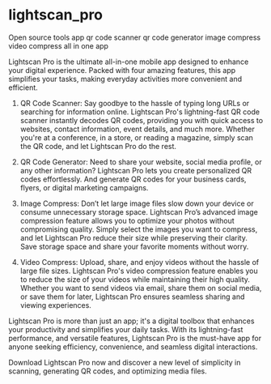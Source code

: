 # lightscan_pro
Open source tools app qr code scanner qr code generator image compress video compress all in one app

Lightscan Pro is the ultimate all-in-one mobile app designed to enhance your digital experience. Packed with four amazing features, this app simplifies your tasks, making everyday activities more convenient and efficient.

1. QR Code Scanner:
Say goodbye to the hassle of typing long URLs or searching for information online. Lightscan Pro's lightning-fast QR code scanner instantly decodes QR codes, providing you with quick access to websites, contact information, event details, and much more. Whether you're at a conference, in a store, or reading a magazine, simply scan the QR code, and let Lightscan Pro do the rest.

2. QR Code Generator:
Need to share your website, social media profile, or any other information? Lightscan Pro lets you create personalized QR codes effortlessly. And generate QR codes for your business cards, flyers, or digital marketing campaigns.

3. Image Compress:
Don’t let large image files slow down your device or consume unnecessary storage space. Lightscan Pro’s advanced image compression feature allows you to optimize your photos without compromising quality. Simply select the images you want to compress, and let Lightscan Pro reduce their size while preserving their clarity. Save storage space and share your favorite moments without worry.

4. Video Compress:
Upload, share, and enjoy videos without the hassle of large file sizes. Lightscan Pro's video compression feature enables you to reduce the size of your videos while maintaining their high quality. Whether you want to send videos via email, share them on social media, or save them for later, Lightscan Pro ensures seamless sharing and viewing experiences.

Lightscan Pro is more than just an app; it's a digital toolbox that enhances your productivity and simplifies your daily tasks. With its lightning-fast performance, and versatile features, Lightscan Pro is the must-have app for anyone seeking efficiency, convenience, and seamless digital interactions.

Download Lightscan Pro now and discover a new level of simplicity in scanning, generating QR codes, and optimizing media files.

